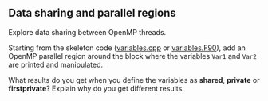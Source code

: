 ## Data sharing and parallel regions

Explore data sharing between OpenMP threads.

Starting from the skeleton code ([variables.cpp](variables.cpp) or
[variables.F90](variables.F90)), add an OpenMP parallel region around the
block where the variables `Var1` and `Var2` are printed and manipulated.

What results do you get when you define the variables as **shared**,
**private** or **firstprivate**? Explain why do you get different results.
